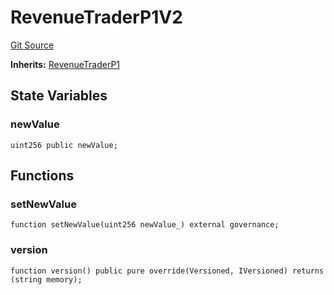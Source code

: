 # RevenueTraderP1V2
[Git Source](https://github.com/larrythecucumber321/protocol/blob/aabf2c9d4120808940fb3be9193cb66ea71ac351/contracts/plugins/mocks/upgrades/RevenueTraderV2.sol)

**Inherits:**
[RevenueTraderP1](/tools/docgen/src/contracts/p1/RevenueTrader.sol/contract.RevenueTraderP1.md)


## State Variables
### newValue

```solidity
uint256 public newValue;
```


## Functions
### setNewValue


```solidity
function setNewValue(uint256 newValue_) external governance;
```

### version


```solidity
function version() public pure override(Versioned, IVersioned) returns (string memory);
```

